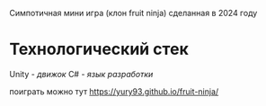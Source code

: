 Симпотичная мини игра (клон fruit ninja) сделанная в 2024 году

# Технологический стек
Unity - *движок*
C# - *язык разработки*

поиграть можно тут  https://yury93.github.io/fruit-ninja/
